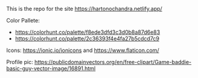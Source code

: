 This is the repo for the site https://hartonochandra.netlify.app/

Color Pallete:

- https://colorhunt.co/palette/f8ede3dfd3c3d0b8a87d6e83
- https://colorhunt.co/palette/2c36393f4e4fa27b5cdcd7c9

Icons: https://ionic.io/ionicons and https://www.flaticon.com/

Profile pic: https://publicdomainvectors.org/en/free-clipart/Game-baddie-basic-guy-vector-image/16891.html
